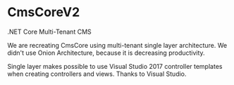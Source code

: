 # CmsCoreV2
.NET Core Multi-Tenant CMS

We are recreating CmsCore using multi-tenant single layer architecture. We didn't use Onion Architecture, because it is decreasing productivity.

Single layer makes possible to use Visual Studio 2017 controller templates when creating controllers and views. Thanks to Visual Studio.
